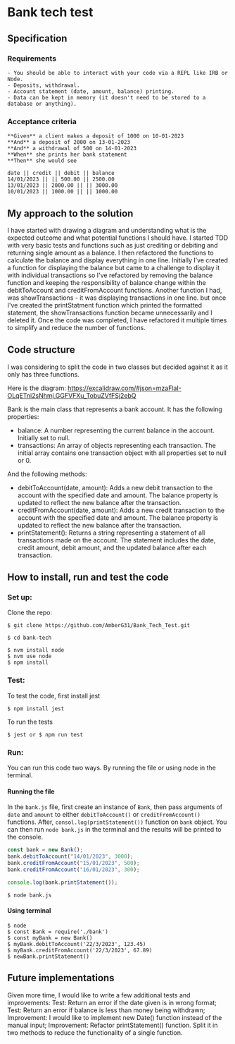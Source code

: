 # Bank tech test

## Specification

### Requirements

```
- You should be able to interact with your code via a REPL like IRB or Node.
- Deposits, withdrawal.
- Account statement (date, amount, balance) printing.
- Data can be kept in memory (it doesn't need to be stored to a database or anything).
```

### Acceptance criteria

```
**Given** a client makes a deposit of 1000 on 10-01-2023
**And** a deposit of 2000 on 13-01-2023
**And** a withdrawal of 500 on 14-01-2023
**When** she prints her bank statement
**Then** she would see

date || credit || debit || balance
14/01/2023 || || 500.00 || 2500.00
13/01/2023 || 2000.00 || || 3000.00
10/01/2023 || 1000.00 || || 1000.00
```

## My approach to the solution

I have started with drawing a diagram and understanding what is the expected outcome and what potential functions I should have. I started TDD with very basic tests and functions such as just crediting or debiting and returning single amount as a balance. I then refactored the functions to calculate the balance and display everything in one line. Initially I’ve created a function for displaying the balance but came to a challenge to display it with individual transactions so I've refactored by removing the balance function and keeping the responsibility of balance change within the debitToAccount and creditFromAccount functions. Another function I had, was showTransactions - it was displaying transactions in one line. but once I've created the printStatment function which printed the formatted statement, the showTransactions function became unnecessarily and I deleted it. Once the code was completed, I have refactored it multiple times to simplify and reduce the number of functions.

## Code structure

I was considering to split the code in two classes but decided against it as it only has three functions.

Here is the diagram:
https://excalidraw.com/#json=mzaFlaI-OLqETni2sNhmj,GGFVFXu_TobuZVfFSj2ebQ

Bank is the main class that represents a bank account. It has the following properties:

- balance: A number representing the current balance in the account. Initially set to null.
- transactions: An array of objects representing each transaction. The initial array contains one transaction object with all properties set to null or 0.

And the following methods:

- debitToAccount(date, amount): Adds a new debit transaction to the account with the specified date and amount. The balance property is updated to reflect the new balance after the transaction.
- creditFromAccount(date, amount): Adds a new credit transaction to the account with the specified date and amount. The balance property is updated to reflect the new balance after the transaction.
- printStatement(): Returns a string representing a statement of all transactions made on the account. The statement includes the date, credit amount, debit amount, and the updated balance after each transaction.

## How to install, run and test the code

### Set up:

Clone the repo:

```
$ git clone https://github.com/AmberG31/Bank_Tech_Test.git

$ cd bank-tech

$ nvm install node
$ nvm use node
$ npm install
```

### Test:

To test the code, first install jest

```
$ npm install jest
```

To run the tests

```
$ jest or $ npm run test
```

### Run:

You can run this code two ways. By running the file or using node in the terminal.

#### Running the file

In the `bank.js` file, first create an instance of `Bank`, then pass arguments of `date` and `amount` to either `debitToAccount()` or `creditFromAccount()` functions. After, `consol.log(printStatement())` function on `bank` object. You can then run `node bank.js` in the terminal and the results will be printed to the console.

```javaScript
const bank = new Bank();
bank.debitToAccount("14/01/2023", 3000);
bank.creditFromAccount("15/01/2023", 500);
bank.creditFromAccount("16/01/2023", 300);

console.log(bank.printStatement());
```

```
$ node bank.js
```

#### Using terminal

```
$ node
$ const Bank = require('./bank')
$ const myBank = new Bank()
$ myBank.debitToAccount('22/3/2023', 123.45)
$ myBank.creditFromAccount('22/3/2023', 67.89)
$ newBank.printStatement()
```

## Future implementations

Given more time, I would like to write a few additional tests and improvements:
Test: Return an error if the date given is in wrong format;
Test: Return an error if balance is less than money being withdrawn;
Improvement: I would like to implement new Date() function instead of the manual input;
Improvement: Refactor printStatement() function. Split it in two methods to reduce the functionality of a single function.
